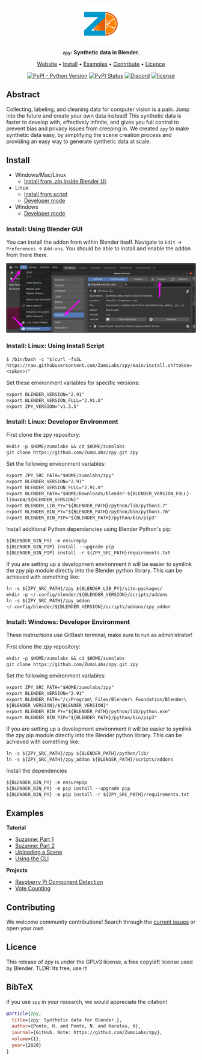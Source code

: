 <div align="center">

<img src="doc/zl_tile_logo.png" width="100px">

**`zpy`: Synthetic data in Blender.**

<p align="center">
  <a href="https://zumolabs.ai/">Website</a> •
  <a href="#Install">Install</a> •
  <a href="#Examples">Examples</a> •
  <a href="#Contribute">Contribute</a> •
  <a href="#Licence">Licence</a>
</p>

[![PyPI - Python Version](https://img.shields.io/pypi/pyversions/zpy)](https://pypi.org/project/zpy/)
[![PyPI Status](https://badge.fury.io/py/zpy.svg)](https://badge.fury.io/py/zpy)
[![Discord](https://img.shields.io/badge/discord-Community-green.svg?logo=discord)](https://discord.gg/UrR97Tyd)
[![license](https://img.shields.io/badge/License-GPL%203.0-blue.svg)](https://github.com/ZumoLabs/zpy/blob/master/LICENSE)
</div>

## Abstract

Collecting, labeling, and cleaning data for computer vision is a pain. Jump into the future and create your own data instead! This synthetic data is faster to develop with, effectively infinite, and gives you full control to prevent bias and privacy issues from creeping in. We created `zpy` to make synthetic data easy, by simplifying the scene creation process and providing an easy way to generate synthetic data at scale.

## Install

- Windows/Mac/Linux
  - [Install from .zip inside Blender UI](#installzip).
- Linux
  - [Install from script](#installscript_linux)
  - [Developer mode](#developermode_linux)
- Windows
  - [Developer mode](#developermode_windows)

### Install: Using Blender GUI <a name="installzip"></a>

You can install the addon from within Blender itself. Navigate to `Edit` -> `Preferences` -> `Add-ons`. You should be able to install and enable the addon from there there.

![Enabling the addon](./doc/install_zpy.png)

### Install: Linux: Using Install Script <a name="installscript_linux"></a>

``` 
$ /bin/bash -c "$(curl -fsSL https://raw.githubusercontent.com/ZumoLabs/zpy/main/install.sh?token=<token>)"
```

Set these environment variables for specific versions:

```
export BLENDER_VERSION="2.91"
export BLENDER_VERSION_FULL="2.91.0"
export ZPY_VERSION="v1.3.5"
```

### Install: Linux: Developer Environment <a name="developermode_linux"></a>

First clone the zpy repository:

```
mkdir -p $HOME/zumolabs && cd $HOME/zumolabs
git clone https://github.com/ZumoLabs/zpy.git zpy
```

Set the following environment variables:

```
export ZPY_SRC_PATH="$HOME/zumolabs/zpy"
export BLENDER_VERSION="2.91"
export BLENDER_VERSION_FULL="2.91.0"
export BLENDER_PATH="$HOME/Downloads/blender-${BLENDER_VERSION_FULL}-linux64/${BLENDER_VERSION}"
export BLENDER_LIB_PY="${BLENDER_PATH}/python/lib/python3.7"
export BLENDER_BIN_PY="${BLENDER_PATH}/python/bin/python3.7m"
export BLENDER_BIN_PIP="${BLENDER_PATH}/python/bin/pip3"
```

Install additional Python dependencies using Blender Python's pip:

```
${BLENDER_BIN_PY} -m ensurepip
${BLENDER_BIN_PIP} install --upgrade pip
${BLENDER_BIN_PIP} install -r ${ZPY_SRC_PATH}requirements.txt
```

If you are setting up a development environment it will be easier to symlink the zpy pip module directly into the Blender python library. This can be achieved with something like:

```
ln -s ${ZPY_SRC_PATH}/zpy ${BLENDER_LIB_PY}/site-packages/
mkdir -p ~/.config/blender/${BLENDER_VERSION}/scripts/addons
ln -s ${ZPY_SRC_PATH}/zpy_addon ~/.config/blender/${BLENDER_VERSION}/scripts/addons/zpy_addon
```

### Install: Windows: Developer Environment <a name="developermode_windows"></a>

These instructions use GitBash terminal, make sure to run as administrator!

First clone the zpy repository:

```
mkdir -p $HOME/zumolabs && cd $HOME/zumolabs
git clone https://github.com/ZumoLabs/zpy.git zpy
```

Set the following environment variables:

```
export ZPY_SRC_PATH="$HOME/zumolabs/zpy"
export BLENDER_VERSION="2.91"
export BLENDER_PATH="/c/Program\ Files/Blender\ Foundation/Blender\ ${BLENDER_VERSION}/${BLENDER_VERSION}"
export BLENDER_BIN_PY="${BLENDER_PATH}/python/lib/python.exe"
export BLENDER_BIN_PIP="${BLENDER_PATH}/python/bin/pip3"
```

If you are setting up a development environment it will be easier to symlink the zpy pip module directly into the Blender python library. This can be achieved with something like:

```
ln -s ${ZPY_SRC_PATH}/zpy ${BLENDER_PATH}/python/lib/
ln -s ${ZPY_SRC_PATH}/zpy_addon ${BLENDER_PATH}/scripts/addons
```

Install the dependencies
```
${BLENDER_BIN_PY} -m ensurepip
${BLENDER_BIN_PY} -m pip install --upgrade pip
${BLENDER_BIN_PY} -m pip install -r ${ZPY_SRC_PATH}/requirements.txt
```

## Examples

**Tutorial**
- [Suzanne: Part 1](https://github.com/ZumoLabs/zpy/main/examples/suzzane/README.md)
- [Suzanne: Part 2](https://github.com/ZumoLabs/zpy/main/examples/suzzane_2/README.md)
- [Uploading a Scene](https://github.com/ZumoLabs/zpy/main/examples/uploading_a_scene/README.md)
- [Using the CLI](https://github.com/ZumoLabs/zpy/main/examples/using_the_cli/README.md)

**Projects**
- [Raspberry Pi Component Detection](https://towardsdatascience.com/training-ai-with-cgi-b2fb3ca43929)
- [Vote Counting](https://towardsdatascience.com/patrick-vs-squidward-training-vote-detection-ai-with-synthetic-data-d8e24eca114d)

## Contributing

We welcome community contributions! Search through the [current issues](https://github.com/ZumoLabs/zpy/issues) or open your own.

## Licence

This release of zpy is under the GPLv3 license, a free copyleft license used by Blender. TLDR: Its free, use it!

## BibTeX

If you use `zpy` in your research, we would appreciate the citation!

```bibtex
@article{zpy,
  title={zpy: Synthetic data for Blender.},
  author={Ponte, H. and Ponte, N. and Karatas, K},
  journal={GitHub. Note: https://github.com/ZumoLabs/zpy},
  volume={1},
  year={2020}
}
```
